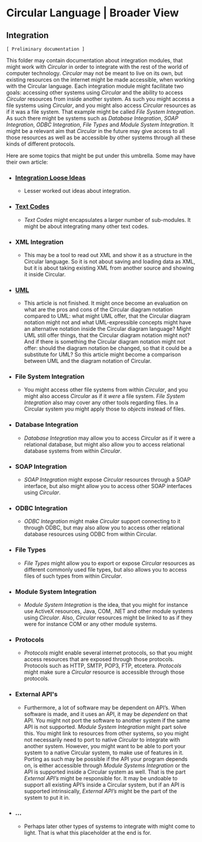 ﻿Circular Language | Broader View
================================

Integration
-----------

`[ Preliminary documentation ]`

This folder may contain documentation about integration modules, that might work with *Circular* in order to integrate with the rest of the world of computer technology. *Circular* may not be meant to live on its own, but existing resources on the internet might be made accessible, when working with the Circular language. Each integration module might facilitate two goals: accessing other systems using *Circular* and the ability to access *Circular* resources from inside another system. As such you might access a file systems using *Circular*, and you might also access *Circular* resources as if it was a file system. That example might be called *File System Integration*. As such there might be systems such as *Database Integration*, *SOAP Integration*, *ODBC Integration*, *File Types* and *Module System Integration*. It might be a relevant aim that *Circular* in the future may give access to all those resources as well as be accessible by other systems through all these kinds of different protocols.

Here are some topics that might be put under this umbrella. Some may have their own article:

- ### [Integration Loose Ideas](integration-loose-ideas.md)

    - Lesser worked out ideas about integration.

- ### [Text Codes](text-codes.md)

    - *Text Codes* might encapsulates a larger number of sub-modules. It might be about integrating many other text codes.

- ### XML Integration

    - This may be a tool to read out XML and show it as a structure in the Circular language. So it is not about saving and loading data as XML, but it is about taking existing XML from another source and showing it inside Circular.

- ### [UML](uml.md)

    - This article is not finished. It might once become an evaluation on what are the pros and cons of the Circular diagram notation compared to UML: what might UML offer, that the Circular diagram notation might not and what UML-expressible concepts might have an alternative notation inside the Circular diagram language? Might UML still offer things, that the Circular diagram notation might not? And if there is something the Circular diagram notation might not offer: should the diagram notation be changed, so that it could be a substitute for UML? So this article might become a comparison between UML and the diagram notation of Circular.

- ### File System Integration

    - You might access other file systems from within *Circular*, and you might also access *Circular* as if it *were* a file system. *File System Integration* also may cover any other tools regarding files. In a Circular system you might apply those to *objects* instead of files.

- ### Database Integration

    - *Database Integration* may allow you to access *Circular* as if it were a relational database, but might also allow you to access relational database systems from within *Circular*.

- ### SOAP Integration

    - *SOAP Integration* might expose *Circular* resources through a SOAP interface, but also might allow you to access other SOAP interfaces using *Circular*.

- ### ODBC Integration

    - *ODBC Integration* might make *Circular* support connecting to it through ODBC, but may also allow you to access other relational database resources using ODBC from within Circular.

- ### File Types

    - *File Types* might allow you to export or expose *Circular* resources as different commonly used file types, but also allows you to access files of such types from within *Circular*.

- ### Module System Integration

    - *Module System Integration* is the idea, that you might for instance use ActiveX resources, Java, COM, .NET and other module systems using *Circular*. Also, *Circular* resources might be linked to as if they were for instance COM or any other module systems.

- ### Protocols

    - *Protocols* might enable several internet protocols, so that you might access resources that are exposed through those protocols. Protocols such as HTTP, SMTP, POP3, FTP, etcetera. *Protocols* might make sure a *Circular* resource is accessible through those protocols.

- ### External API's

    - Furthermore, a lot of software may be dependent on API’s. When software is made, and it uses an API, it may be *dependent* on that API. You might not port the software to another system if the same API is not supported. *Module System Integration* might part solve this. You might link to resources from other systems, so you might not necessarily need to port to native *Circular* to integrate with another system. However, you might want to be able to port your system to a native Circular system, to make use of features in it. Porting as such may be possible if the API your program depends on, is either accessible through *Module Systems Integration* or the API is supported inside a Circular system as well. That is the part *External API’s* might be responsible for. It may be undoable to support all existing API’s inside a Circular system, but if an API is supported intrinsically, *External API’s* might be the part of the system to put it in.

- ### ...

    - Perhaps later other types of systems to integrate with might come to light. That is what this placeholder at the end is for.